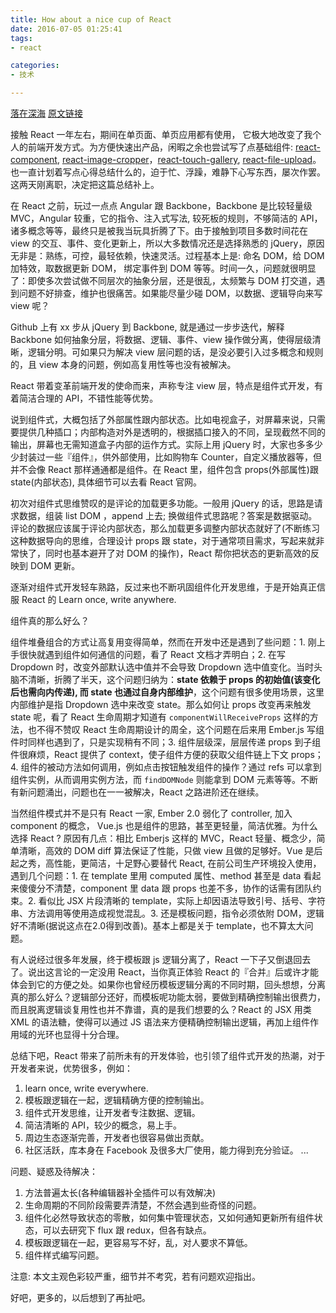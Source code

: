 ```yaml
---
title: How about a nice cup of React
date: 2016-07-05 01:25:41
tags: 
- react

categories:
- 技术

---
```


[落在深海](http://braavos.me) [原文链接](http://braavos.me/blog/2016/07/05/how-about-a-nice-cup-of-react/)

接触 React 一年左右，期间在单页面、单页应用都有使用， 它极大地改变了我个人的前端开发方式。为方便快速出产品，闲暇之余也尝试写了点基础组件: [react-component](http://github.com/jerryshew/react-component), [react-image-cropper](http://github.com/jerryshew/react-image-cropper)，[react-touch-gallery](http://github.com/jerryshew/react-touch-gallery), [react-file-upload](http://github.com/jerryshew/react-file-upload)。也一直计划着写点心得总结什么的，迫于忙、浮躁，难静下心写东西，屡次作罢。这两天刚离职，决定把这篇总结补上。

<!-- more -->

在 React 之前，玩过一点点 Angular 跟 Backbone，Backbone 是比较轻量级 MVC，Angular 较重，它的指令、注入式写法, 较死板的规则，不够简洁的 API，诸多概念等等，最终只是被我当玩具折腾了下。由于接触到项目多数时间花在 view 的交互、事件、变化更新上，所以大多数情况还是选择熟悉的 jQuery，原因无非是：熟练，可控，最轻依赖，快速灵活。过程基本上是: 命名 DOM，给 DOM 加特效，取数据更新 DOM， 绑定事件到 DOM 等等。时间一久，问题就很明显了：即使多次尝试做不同层次的抽象分层，还是很乱，太频繁与 DOM 打交道，遇到问题不好排查，维护也很痛苦。如果能尽量少碰 DOM，以数据、逻辑导向来写 view 呢？

Github 上有 xx 步从 jQuery 到 Backbone, 就是通过一步步迭代，解释 Backbone 如何抽象分层，将数据、逻辑、事件、view 操作做分离，使得层级清晰，逻辑分明。可如果只为解决 view 层问题的话，是没必要引入过多概念和规则的，且 view 本身的问题，例如高复用性等也没有被解决。

React 带着变革前端开发的使命而来，声称专注 view 层，特点是组件式开发，有着简洁合理的 API，不错性能等优势。

说到组件式，大概包括了外部属性跟内部状态。比如电视盒子，对屏幕来说，只需要提供几种插口；内部构造对外是透明的，根据插口接入的不同，呈现截然不同的输出，屏幕也无需知道盒子内部的运作方式。实际上用 jQuery 时，大家也多多少少封装过一些『组件』，供外部使用，比如购物车 Counter，自定义播放器等，但并不会像 React 那样通通都是组件。在 React 里，组件包含 props(外部属性)跟 state(内部状态), 具体细节可以去看 React 官网。

初次对组件式思维赞叹的是评论的加载更多功能。一般用 jQuery 的话，思路是请求数据，组装 list DOM ，append 上去; 换做组件式思路呢？答案是数据驱动。评论的数据应该属于评论内部状态，那么加载更多调整内部状态就好了(不断练习这种数据导向的思维，合理设计 props 跟 state，对于通常项目需求，写起来就非常快了，同时也基本避开了对 DOM 的操作)，React 帮你把状态的更新高效的反映到 DOM 更新。

逐渐对组件式开发轻车熟路，反过来也不断巩固组件化开发思维，于是开始真正信服 React 的 Learn once, write anywhere.

组件真的那么好么？

组件堆叠组合的方式让高复用变得简单，然而在开发中还是遇到了些问题：1. 刚上手很快就遇到组件如何通信的问题，看了 React 文档才弄明白；2. 在写 Dropdown 时，改变外部默认选中值并不会导致 Dropdown 选中值变化。当时头脑不清晰，折腾了半天，这个问题归纳为：**state 依赖于 props 的初始值(该变化后也需向内传递), 而 state 也通过自身内部维护**，这个问题有很多使用场景，这里内部维护是指 Dropdown 选中来改变 state。那么如何让 props 改变再来触发 state 呢，看了 React 生命周期才知道有 `componentWillReceiveProps` 这样的方法，也不得不赞叹 React 生命周期设计的周全，这个问题在后来用 Ember.js 写组件时同样也遇到了，只是实现稍有不同；3. 组件层级深，层层传递 props 到子组件很麻烦，React 提供了 context，使子组件方便的获取父组件链上下文 props；4. 组件的被动方法如何调用，例如点击按钮触发组件的操作？通过 refs 可以拿到组件实例，从而调用实例方法，而 `findDOMNode` 则能拿到 DOM 元素等等。不断有新问题涌出，问题也在一一被解决，React 之路进阶还在继续。

当然组件模式并不是只有 React 一家, Ember 2.0 弱化了 controller, 加入 component 的概念， Vue.js 也是组件的思路，甚至更轻量，简洁优雅。为什么选择 React ? 原因有几点：相比 Emberjs 这样的 MVC，React 轻量、概念少，简单清晰，高效的 DOM diff 算法保证了性能，只做 view 且做的足够好。Vue 是后起之秀，高性能，更简洁，十足野心要替代 React, 在前公司生产环境投入使用，遇到几个问题：1. 在 template 里用 computed 属性、method 甚至是 data 看起来傻傻分不清楚，component 里 data 跟 props 也差不多，协作的话需有团队约束。2. 看似比 JSX 片段清晰的 template，实际上却因语法导致引号、括号、字符串、方法调用等使用造成视觉混乱。3. 还是模板问题，指令必须依附 DOM，逻辑好不清晰(据说这点在2.0得到改善)。基本上都是关于 template，也不算太大问题。

有人说经过很多年发展，终于模板跟 js 逻辑分离了，React 一下子又倒退回去了。说出这言论的一定没用 React，当你真正体验 React 的『合并』后或许才能体会到它的方便之处。如果你也曾经历模板逻辑分离的不同时期，回头想想，分离真的那么好么？逻辑部分还好，而模板呢功能太弱，要做到精确控制输出很费力，而且脱离逻辑谈复用性也并不靠谱，真的是我们想要的么？React 的 JSX 用类 XML 的语法糖，使得可以通过 JS 语法来方便精确控制输出逻辑，再加上组件作用域的光环也显得十分合理。

总结下吧，React 带来了前所未有的开发体验，也引领了组件式开发的热潮，对于开发者来说，优势很多，例如：  
1. learn once, write everywhere.
2. 模板跟逻辑在一起，逻辑精确方便的控制输出。
3. 组件式开发思维，让开发者专注数据、逻辑。
4. 简洁清晰的 API，较少的概念，易上手。
5. 周边生态逐渐完善，开发者也很容易做出贡献。
6. 社区活跃，库本身在 Facebook 及很多大厂使用，能力得到充分验证。
...

问题、疑惑及待解决： 
1. 方法普遍太长(各种编辑器补全插件可以有效解决)
2. 生命周期的不同阶段需要弄清楚，不然会遇到些奇怪的问题。
3. 组件化必然导致状态的零散，如何集中管理状态，又如何通知更新所有组件状态，可以去研究下 flux 跟 redux，但各有缺点。
4. 模板跟逻辑在一起，更容易写不好，乱，对人要求不算低。
5. 组件样式编写问题。

注意: 本文主观色彩较严重，细节并不考究，若有问题欢迎指出。

好吧，更多的，以后想到了再扯吧。

